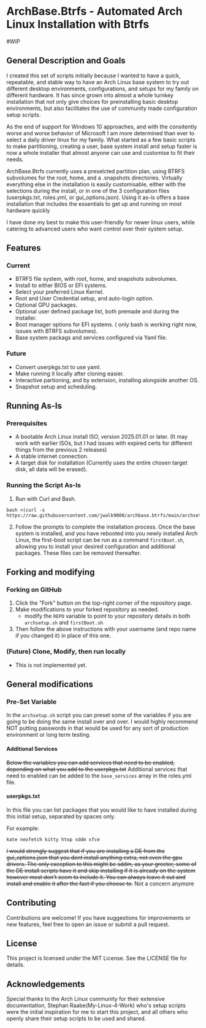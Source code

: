 # ArchBase.Btrfs - Automated Arch Linux Installation with Btrfs

#WIP

## General Description and Goals

I created this set of scripts initially because I wanted to have a quick, repeatable, and stable way to have an Arch Linux base system to try out different desktop environments, configurations, and setups for my family on different hardware. It has since grown into almost a whole turnkey installation that not only give choices for preinstalling basic desktop environments, but also facilitates the use of community made configuration setup scripts. 

As the end of support for Windows 10 approaches, and with the consitently worse and worse behavior of Microsoft I am more determined than ever to select a daily driver linux for my family. What started as a few basic scripts to make partitioning, creating a user, base system install and setup faster is now a whole installer that almost anyone can use and customise to fit their needs.

ArchBase.Btrfs currently uses a preselcted partition plan, using BTRFS subvolumes for the root, home, and a .snapshots directories. Virtually everything else in the installation is easily customisable, either with the selections during the install, or in one of the 3 configuration files (userpkgs.txt, roles.yml, or gui_options.json). Using it as-is offers a base installation that includes the essentials to get up and running on most hardware quickly

I have done my best to make this user-friendly for newer linux users, while catering to advanced users who want control over their system setup.

## Features

### Current

- BTRFS file system, with root, home, and snapshots subvolumes.
- Install to either BIOS or EFI systems.
- Select your preferred Linux Kernel.
- Root and User Credential setup, and auto-login option.
- Optional GPU packages.
- Optional user defined package list, both premade and during the installer.
- Boot manager options for EFI systems. ( only bash is working right now, issues with BTRFS subvolumes).
- Base system packags and services configured via Yaml file.

### Future

- Convert userpkgs.txt to use yaml. 
- Make running it locally after cloning easier.
- Interactive partioning, and by extension, installing alongside another OS.
- Snapshot setup and scheduling.

## Running As-Is

### Prerequisites
- A bootable Arch Linux install ISO, version 2025.01.01 or later. (It may work with earlier ISOs, but I had issues with expired certs for different things from the previous 2 releases)
- A stable internet connection.
- A target disk for installation (Currently uses the entire chosen target disk, all data will be erased).

### Running the Script As-Is

1. Run with Curl and Bash.
```
bash <(curl -s https://raw.githubusercontent.com/jwalk9000/archbase.btrfs/main/archsetup.sh)
```

2. Follow the prompts to complete the installation process. Once the base system is installed, and you have rebooted into you newly installed Arch Linux, the first-boot script can be run as a command ```firstBoot.sh```, allowing you to install your desired configuration and additional packages. These files can be removed thereafter.


## Forking and modifying

### Forking on GitHub

1. Click the "Fork" button on the top-right corner of the repository page.
2. Make modifications to your forked repository as needed.
     - modify the ```REPO``` variable to point to your repository details in both ```archsetup.sh``` and ```firstBoot.sh```
3. Then follow the above instructions with your username (and repo name if you changed it) in place of this one.

### (Future) Clone, Modify, then run locally

 - This is not implemented yet.


## General modifications

### Pre-Set Variable

In the ```archsetup.sh``` script you can preset some of the variables if you are going to be doing the same install over and over. I would highly recommend NOT putting passwords in that would be used for any sort of production environment or long term testing. 

#### Additional Services

~~Below the variables you can add services that need to be enabled, depending on what you add to the userpkgs.txt~~
Additional services that need to enabled can be added to the ```base_services``` array in the roles.yml file.

#### userpkgs.txt

In this file you can list packages that you would like to have installed during this initial setup, separated by spaces only. 

For example:
```
kate neofetch kitty htop sddm xfce
```

~~I would strongly suggest that if you are installing a DE from the gui_options.json that you dont install anything extra, not even the gpu drivers. The only exception to this might be sddm, as your greeter, some of the DE install scripts have it and skip installing if it is already on the system however most don't seem to include it. You can always leave it out and install and enable it after the fact if you choose to.~~ Not a concern anymore


## Contributing

Contributions are welcome! If you have suggestions for improvements or new features, feel free to open an issue or submit a pull request.

## License

This project is licensed under the MIT License. See the LICENSE file for details.

## Acknowledgements

Special thanks to the Arch Linux community for their extensive documentation, Stephan Raabe(My-Linux-4-Work) who's setup scripts were the initial inspiration for me to start this project, and all others who openly share their setup scripts to be used and shared.